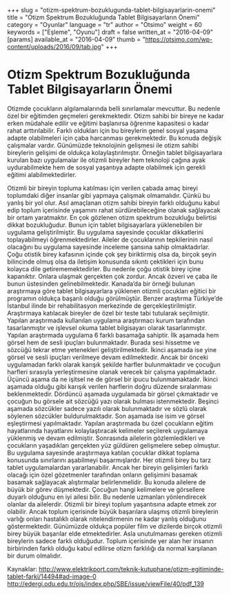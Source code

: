 +++
slug = "otizm-spektrum-bozuklugunda-tablet-bilgisayarlarin-onemi"
title = "Otizm Spektrum Bozukluğunda Tablet Bilgisayarların Önemi"
category = "Oyunlar"
language = "tr"
author = "Otsimo"
weight = 60
keywords = ["Eşleme", "Oyunu"]
draft = false
written_at = "2016-04-09"
[params]
available_at = "2016-04-09"
thumb = "https://otsimo.com/wp-content/uploads/2016/09/tab.jpg"
+++


# Otizm Spektrum Bozukluğunda Tablet Bilgisayarların Önemi

Otizmde çocukların algılamalarında belli sınırlamalar mevcuttur. Bu nedenle özel bir eğitimden geçmeleri gerekmektedir. Otizm sahibi bir bireye ne kadar erken müdahale edilir ve eğitimi başlanırsa öğrenme kapasitesi o kadar rahat arttırılabilir. Farklı oldukları için bu bireylerin genel sosyal yaşama adapte olabilmeleri için çaba harcanması gerekmektedir. Bu konuda değişik çalışmalar vardır. Günümüzde teknolojinin gelişmesi ile otizm sahibi bireylerin gelişimi de oldukça kolaylaştırılmıştır. Örneğin tablet bilgisayarlara kurulan bazı uygulamalar ile otizmli bireyler hem teknoloji çağına ayak uydurabilmekte hem de sosyal yaşantıya adapte olabilmek için gerekli eğitimi alabilmektedirler.

Otizmli bir bireyin topluma katılması için verilen çabada amaç bireyi toplumdaki diğer insanlar gibi yapmaya çalışmak olmamalıdır. Çünkü bu yanlış bir yol olur. Asıl amaçlanan otizm sahibi bireyin farklı olduğunu kabul edip toplum içerisinde yaşamını rahat sürdürebileceğine olanak sağlayacak bir ortam yaratmaktır. En çok gözlenen otizm spektrum bozukluğu belirtisi dikkat bozukluğudur. Bunun için tablet bilgisayarlara yüklenebilen bir uygulama geliştirilmiştir. Bu uygulama sayesinde çocuklar dikkatlerini toplayabilmeyi öğrenmektedirler. Aileler de çocuklarının tepkilerinin nasıl olacağını bu uygulama sayesinde inceleme şansına sahip olmaktadırlar. Çoğu otistik birey kafasının içinde çok şey biriktirmiş olsa da, birçok şeyin bilincinde olmuş olsa da iletişim konusunda sıkıntı çektikleri için bunu kolayca dile getirememektedirler. Bu nedenle çoğu otistik birey içine kapanıktır. Onlara ulaşmak gerçekten çok zordur. Ancak özveri ve çaba ile bunun üstesinden gelinebilmektedir. Kanada’da bir örneği bulunan araştırmaya göre tablet bilgisayarlara yüklenen otizmli çocukları eğitici bir programın oldukça başarılı olduğu görülmüştür. Benzer araştırma Türkiye’de İstanbul ilinde bir rehabilitasyon merkezinde de gerçekleştirilmiştir. Araştırmaya katılacak bireyler de özel bir teste tabi tutularak seçilmiştir. Yapılan araştırmada kullanılan uygulama araştırmacı kurum tarafından tasarlanmıştır ve işlevsel okuma tablet bilgisayarı olarak tasarlanmıştır. Yapılan araştırmada uygulama 6 farklı basamağa sahiptir. İlk aşamada hem görsel hem de sesli ipuçları bulunmaktadır. Burada sesi hissetme ve sözcüğü tekrar etme yetenekleri geliştirilmektedir. İkinci aşamada ise yine görsel ve sesli ipuçları verilmeye devam edilmektedir. Ancak bir önceki uygulamadan farklı olarak karışık şekilde harfler bulunmaktadır ve çocuğun harfleri sırasıyla yerleştirmesine olanak verecek bir çalışma yapılmaktadır. Üçüncü aşama da ne işitsel ne de görsel bir ipucu bulunmamaktadır. İkinci aşamada olduğu gibi karışık verilen harflerin doğru düzende sıralanması beklenmektedir. Dördüncü aşamada uygulamada bir görsel çıkmaktadır ve çocuğun bu görsele ait sözcüğü yazı olarak bulması istenmektedir. Beşinci aşamada sözcükler sadece yazılı olarak bulunmaktadır ve sözlü olarak söylenen sözcükler buldurulmaktadır. Son aşamada ise isim ve görsel eşleştirmesi yapılmaktadır. Yapılan araştırmada bu özel çocukların eğitim hayatlarında hayatlarını kolaylaştıracak kelimeler seçilerek uygulamaya yüklenmiş ve devam edilmiştir. Sonrasında ailelerin gözlemledikleri ve çocukların yaşadıkları gerçekten yüz güldüren gelişmelere sebep olmuştur. Bu uygulama sayesinde araştırmaya katılan çocuklar dikkat toplama konusunda sınırlarını aşabilmeyi başarmışlardır. Her otizmli birey bu tarz tablet uygulamalardan yararlanabilir. Ancak her bireyin gelişimleri farklı olacağı için özel gözetmenler tarafından onların gelişimini basamak basamak sağlayacak alıştırmalar belirlenmelidir. Bu konuda ailelere de büyük bir görev düşmektedir. Çocuğun hangi kelimelere ve görsellere duyarlı olduğunu en iyi ailesi bilir. Bu nedenle uzmanları yönlendirecek olanlar da ailelerdir. Otizmli bir bireyi toplum yaşantısına adapte etmek zor olabilir. Ancak toplum içerisinde büyük başarılara ulaşmış otizmli bireylerin varlığı onları hastalıklı olarak nitelendirmenin ne kadar yanlış olduğunu göstermektedir. Günümüzde oldukça popüler film ve dizilerde birçok otizmli birey büyük başarılar elde etmektedirler. Asla unutulmaması gereken otizmli bireylerin sadece farklı olduğudur. Toplum içerisinde yer alan her insanın birbirinden farklı olduğu kabul edilirse otizm farklılığı da normal karşılanan bir durum olmalıdır.

Kaynaklar: http://www.elektrikport.com/teknik-kutuphane/otizm-egitiminde-tablet-farki/14494#ad-image-0 http://edergi.odu.edu.tr/ojs/index.php/SBE/issue/viewFile/40/pdf_139
